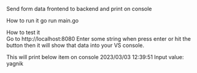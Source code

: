 Send form data frontend to backend and print on console




How to run it
go run main.go


How to test it  
Go to http://localhost:8080
Enter some string when press enter or hit the button then it will show that data into your VS console.


This will print below item on console
2023/03/03 12:39:51 Input value: yagnik